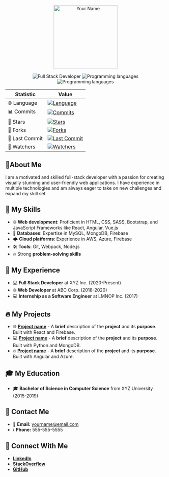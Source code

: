 

<p align="center">
  <img src="https://raw.githubusercontent.com/yourusername/yourusername/master/path/to/your/image" alt="Your Name" width="200" height="200"/>
</p>

<p align="center">
  <img src="https://img.shields.io/badge/Developer-Full-Stack-blueviolet?style=flat-square" alt="Full Stack Developer" />
  <img src="https://img.shields.io/badge/Languages-JavaScript, Python, Java, C%23, TypeScript-brightgreen?style=flat-square" alt="Programming languages"/>
  <img src="https://img.shields.io/badge/Tools-JavaScript, Python, Java, C%23, TypeScript-brightgreen?style=flat-square" alt="Programming languages"/>
</p>

| Statistic | Value |
| --- | --- |
| 🌐 Language | [![Language](https://img.shields.io/github/languages/top/Alibakhshov/Django-Contact-Form?style=flat-square)](https://github.com/yourusername) |
| 📊 Commits | [![Commits](https://img.shields.io/github/commit-activity/m/yourusername/repo?style=flat-square)](https://github.com/yourusername) |
| 🌟 Stars | [![Stars](https://img.shields.io/github/stars/yourusername/repo?style=flat-square)](https://github.com/yourusername) |
| 🍴 Forks | [![Forks](https://img.shields.io/github/forks/yourusername/repo?style=flat-square)](https://github.com/yourusername) |
| 📝 Last Commit | [![Last Commit](https://img.shields.io/github/last-commit/yourusername/repo?style=flat-square)](https://github.com/yourusername) |
| 👀 Watchers | [![Watchers](https://img.shields.io/github/watchers/yourusername/repo?style=flat-square)](https://github.com/yourusername) |


## 📄About Me

I am a motivated and skilled full-stack developer with a passion for creating visually stunning and user-friendly web applications. I have experience in multiple technologies and am always eager to take on new challenges and expand my skill set.

## 🚀 My Skills

- 🌐 **Web development**: Proficient in HTML, CSS, SASS, Bootstrap, and JavaScript Frameworks like React, Angular, Vue.js
- 💾 **Databases**: Expertise in MySQL, MongoDB, Firebase
- 🌩️ **Cloud platforms**: Experience in AWS, Azure, Firebase
- 🛠️ **Tools**: Git, Webpack, Node.js
- 🔥 Strong **problem-solving skills**

## 🚀 My Experience
- 💻 **Full Stack Developer** at XYZ Inc. (2020-Present)
- 🌐 **Web Developer** at ABC Corp. (2018-2020)
- 💻 **Internship as a Software Engineer** at LMNOP Inc. (2017)

## 🔥 My Projects
- 🌐 [**Project name**](https://github.com/yourusername/projectname) - A **brief** description of the **project** and its **purpose**. Built with React and Firebase.
- 💻 [**Project name**](https://github.com/yourusername/projectname) - A **brief** description of the **project** and its **purpose**. Built with Python and MongoDB.
- 🔥 [**Project name**](https://github.com/yourusername/projectname) - A **brief** description of the **project** and its **purpose**. Built with Angular and Azure.

## 🎓 My Education
- 🎓 **Bachelor of Science in Computer Science** from XYZ University (2015-2019)

## 📱 Contact Me
- 📧 **Email:** yourname@email.com
- 📞 **Phone:** 555-555-5555

## 🔗 Connect With Me
- [**LinkedIn**](https://www.linkedin.com/in/yourusername)
- [**StackOverflow**](https://stackoverflow.com/users/yourid)
- [**GitHub**](https://github.com/yourusername)

